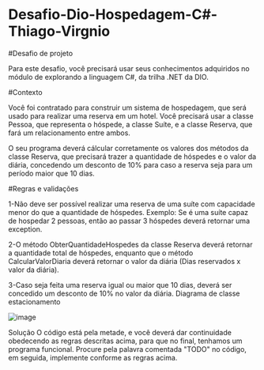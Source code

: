 # Desafio-Dio-Hospedagem-C#-Thiago-Virgnio

#Desafio de projeto

Para este desafio, você precisará usar seus conhecimentos adquiridos no módulo de explorando a linguagem C#, da trilha .NET da DIO.

#Contexto

Você foi contratado para construir um sistema de hospedagem, que será usado para realizar uma reserva em um hotel. Você precisará usar a classe Pessoa, que representa o hóspede, a classe Suíte, e a classe Reserva, que fará um relacionamento entre ambos.

O seu programa deverá cálcular corretamente os valores dos métodos da classe Reserva, que precisará trazer a quantidade de hóspedes e o valor da diária, concedendo um desconto de 10% para caso a reserva seja para um período maior que 10 dias.

#Regras e validações

1-Não deve ser possível realizar uma reserva de uma suíte com capacidade menor do que a quantidade de hóspedes. Exemplo: Se é uma suíte capaz de hospedar 2 pessoas, então ao passar 3 hóspedes deverá retornar uma exception.

2-O método ObterQuantidadeHospedes da classe Reserva deverá retornar a quantidade total de hóspedes, enquanto que o método CalcularValorDiaria deverá retornar o valor da diária (Dias reservados x valor da diária).

3-Caso seja feita uma reserva igual ou maior que 10 dias, deverá ser concedido um desconto de 10% no valor da diária.
Diagrama de classe estacionamento

![image](https://github.com/Thiginio/Desafio-Dio-Hospedagem-CSharp-Thiago-Virgnio/assets/106711139/2b8461a2-159a-4cdb-8819-9cb18f961f9d)

Solução
O código está pela metade, e você deverá dar continuidade obedecendo as regras descritas acima, para que no final, tenhamos um programa funcional. Procure pela palavra comentada "TODO" no código, em seguida, implemente conforme as regras acima.
